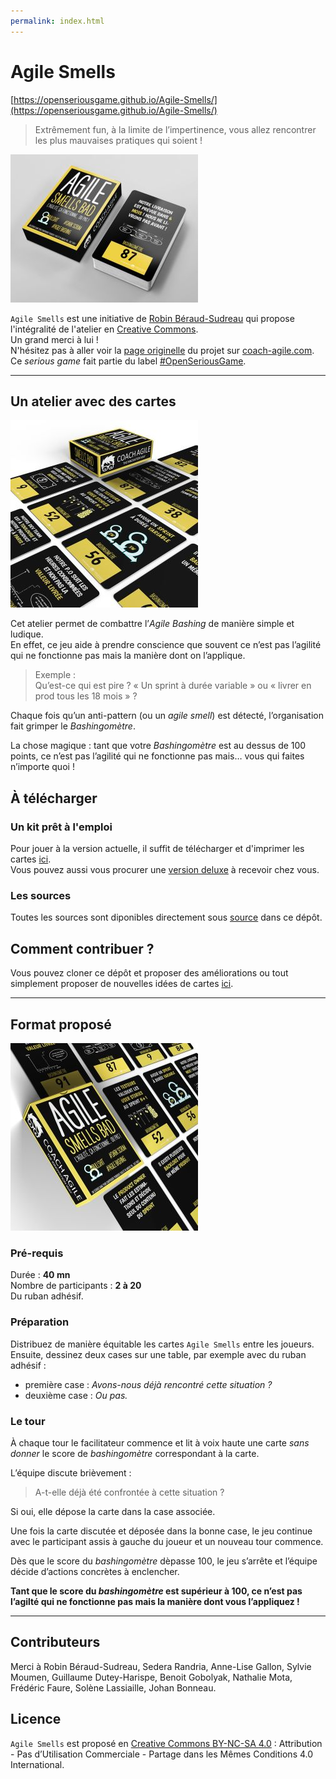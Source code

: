 ```yaml
---
permalink: index.html
---
```


# Agile Smells

[https://openseriousgame.github.io/Agile-Smells/](https://openseriousgame.github.io/Agile-Smells/)

>Extrêmement fun, à la limite de l’impertinence, vous allez rencontrer les plus mauvaises pratiques qui soient !

![Paquet de cartes rangé](img/agile-smells-1.jpg)

`Agile Smells` est une initiative de [Robin Béraud-Sudreau](https://coach-agile.com/) qui propose l'intégralité de l'atelier en [Creative Commons](https://creativecommons.org/licenses/by-nc-sa/4.0/).  
Un grand merci à lui !  
N'hésitez pas à aller voir la [page originelle](https://coach-agile.com/2019/06/agile-bashing-serious-game-agile-smells/) du projet sur [coach-agile.com](https://coach-agile.com/serious-game/agile-smells/).  
Ce _serious game_ fait partie du label [#OpenSeriousGame](https://openseriousgames.org/).

---
## Un atelier avec des cartes

![Vue des cartes par la droite](img/agile-smells-2.jpg)

Cet atelier permet de combattre l’_Agile Bashing_ de manière simple et ludique.  
En effet, ce jeu aide à prendre conscience que souvent ce n’est pas l’agilité qui ne fonctionne pas mais la manière dont on l’applique.

> Exemple :  
Qu’est-ce qui est pire ? « Un sprint à durée variable » ou « livrer en prod tous les 18 mois » ?

Chaque fois qu’un anti-pattern (ou un _agile smell_) est détecté, l’organisation fait grimper le _Bashingomètre_.

La chose magique : tant que votre _Bashingomètre_ est au dessus de 100 points, ce n’est pas l’agilité qui ne fonctionne pas mais… vous qui faites n’importe quoi !

## À télécharger

### Un kit prêt à l'emploi

Pour jouer à la version actuelle, il suffit de télécharger et d'imprimer les cartes [ici](kit/AGILE-SMELLS-SERIOUS-GAME-KIT-V2.pdf).  
Vous pouvez aussi vous procurer une [version deluxe](https://coach-agile.com/produit/agile-smells/) à recevoir chez vous.

### Les sources

Toutes les sources sont diponibles directement sous [source](https://github.com/OpenSeriousGame/Agile-Smells/tree/master/source) dans ce dépôt.

## Comment contribuer ?

Vous pouvez cloner ce dépôt et proposer des améliorations ou tout simplement proposer de nouvelles idées de cartes [ici](https://github.com/OpenSeriousGame/Agile-Smells/issues).

---
## Format proposé

![Vue des cartes par la gauche](img/agile-smells-3.jpg)

### Pré-requis

Durée : **40 mn**  
Nombre de participants : **2 à 20**  
Du ruban adhésif.

### Préparation

Distribuez de manière équitable les cartes `Agile Smells` entre les joueurs.  
Ensuite, dessinez deux cases sur une table, par exemple avec du ruban adhésif :
 * première case : _Avons-nous déjà rencontré cette situation ?_
 * deuxième case : _Ou pas._

### Le tour

À chaque tour le facilitateur commence et lit à voix haute une carte _sans donner_ le score de _bashingomètre_ correspondant à la carte.

L’équipe discute brièvement :
>A-t-elle déjà été confrontée à cette situation ?

Si oui, elle dépose la carte dans la case associée.

Une fois la carte discutée et déposée dans la bonne case, le jeu continue avec le participant assis à gauche du joueur et un nouveau tour commence.

Dès que le score du _bashingomètre_ dèpasse 100, le jeu s’arrête et l’équipe décide d’actions concrètes à enclencher.

**Tant que le score du _bashingomètre_ est supérieur à 100, ce n’est pas l’agilté qui ne fonctionne pas mais la manière dont vous l’appliquez !**

---
## Contributeurs

Merci à Robin Béraud-Sudreau, Sedera Randria, Anne-Lise Gallon, Sylvie Moumen, Guillaume Dutey-Harispe, Benoit Gobolyak, Nathalie Mota, Frédéric Faure, Solène Lassiaille, Johan Bonneau.

## Licence

`Agile Smells` est proposé en [Creative Commons BY-NC-SA 4.0](https://creativecommons.org/licenses/by-nc-sa/4.0/deed.fr) : Attribution - Pas d’Utilisation Commerciale - Partage dans les Mêmes Conditions 4.0 International.
